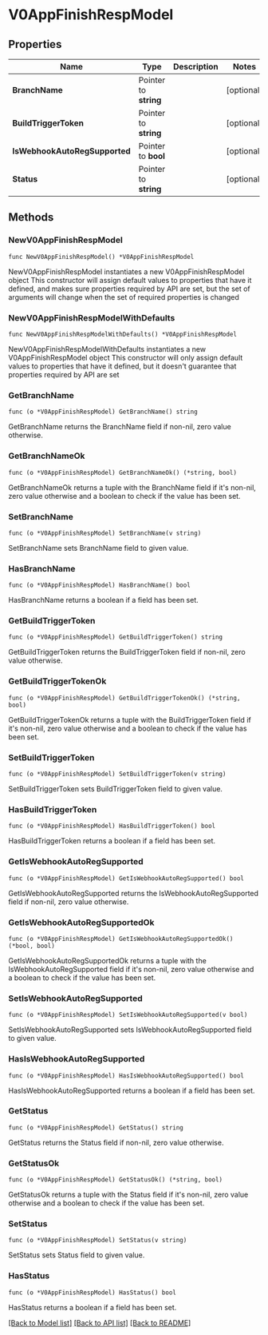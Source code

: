 # V0AppFinishRespModel

## Properties

Name | Type | Description | Notes
------------ | ------------- | ------------- | -------------
**BranchName** | Pointer to **string** |  | [optional] 
**BuildTriggerToken** | Pointer to **string** |  | [optional] 
**IsWebhookAutoRegSupported** | Pointer to **bool** |  | [optional] 
**Status** | Pointer to **string** |  | [optional] 

## Methods

### NewV0AppFinishRespModel

`func NewV0AppFinishRespModel() *V0AppFinishRespModel`

NewV0AppFinishRespModel instantiates a new V0AppFinishRespModel object
This constructor will assign default values to properties that have it defined,
and makes sure properties required by API are set, but the set of arguments
will change when the set of required properties is changed

### NewV0AppFinishRespModelWithDefaults

`func NewV0AppFinishRespModelWithDefaults() *V0AppFinishRespModel`

NewV0AppFinishRespModelWithDefaults instantiates a new V0AppFinishRespModel object
This constructor will only assign default values to properties that have it defined,
but it doesn't guarantee that properties required by API are set

### GetBranchName

`func (o *V0AppFinishRespModel) GetBranchName() string`

GetBranchName returns the BranchName field if non-nil, zero value otherwise.

### GetBranchNameOk

`func (o *V0AppFinishRespModel) GetBranchNameOk() (*string, bool)`

GetBranchNameOk returns a tuple with the BranchName field if it's non-nil, zero value otherwise
and a boolean to check if the value has been set.

### SetBranchName

`func (o *V0AppFinishRespModel) SetBranchName(v string)`

SetBranchName sets BranchName field to given value.

### HasBranchName

`func (o *V0AppFinishRespModel) HasBranchName() bool`

HasBranchName returns a boolean if a field has been set.

### GetBuildTriggerToken

`func (o *V0AppFinishRespModel) GetBuildTriggerToken() string`

GetBuildTriggerToken returns the BuildTriggerToken field if non-nil, zero value otherwise.

### GetBuildTriggerTokenOk

`func (o *V0AppFinishRespModel) GetBuildTriggerTokenOk() (*string, bool)`

GetBuildTriggerTokenOk returns a tuple with the BuildTriggerToken field if it's non-nil, zero value otherwise
and a boolean to check if the value has been set.

### SetBuildTriggerToken

`func (o *V0AppFinishRespModel) SetBuildTriggerToken(v string)`

SetBuildTriggerToken sets BuildTriggerToken field to given value.

### HasBuildTriggerToken

`func (o *V0AppFinishRespModel) HasBuildTriggerToken() bool`

HasBuildTriggerToken returns a boolean if a field has been set.

### GetIsWebhookAutoRegSupported

`func (o *V0AppFinishRespModel) GetIsWebhookAutoRegSupported() bool`

GetIsWebhookAutoRegSupported returns the IsWebhookAutoRegSupported field if non-nil, zero value otherwise.

### GetIsWebhookAutoRegSupportedOk

`func (o *V0AppFinishRespModel) GetIsWebhookAutoRegSupportedOk() (*bool, bool)`

GetIsWebhookAutoRegSupportedOk returns a tuple with the IsWebhookAutoRegSupported field if it's non-nil, zero value otherwise
and a boolean to check if the value has been set.

### SetIsWebhookAutoRegSupported

`func (o *V0AppFinishRespModel) SetIsWebhookAutoRegSupported(v bool)`

SetIsWebhookAutoRegSupported sets IsWebhookAutoRegSupported field to given value.

### HasIsWebhookAutoRegSupported

`func (o *V0AppFinishRespModel) HasIsWebhookAutoRegSupported() bool`

HasIsWebhookAutoRegSupported returns a boolean if a field has been set.

### GetStatus

`func (o *V0AppFinishRespModel) GetStatus() string`

GetStatus returns the Status field if non-nil, zero value otherwise.

### GetStatusOk

`func (o *V0AppFinishRespModel) GetStatusOk() (*string, bool)`

GetStatusOk returns a tuple with the Status field if it's non-nil, zero value otherwise
and a boolean to check if the value has been set.

### SetStatus

`func (o *V0AppFinishRespModel) SetStatus(v string)`

SetStatus sets Status field to given value.

### HasStatus

`func (o *V0AppFinishRespModel) HasStatus() bool`

HasStatus returns a boolean if a field has been set.


[[Back to Model list]](../README.md#documentation-for-models) [[Back to API list]](../README.md#documentation-for-api-endpoints) [[Back to README]](../README.md)


